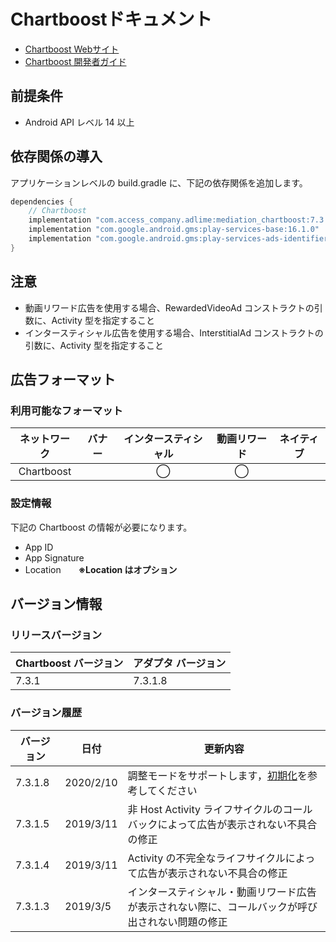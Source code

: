 # Chartboostドキュメント
- [Chartboost Webサイト](https://dashboard.chartboost.com/all/publishing)
- [Chartboost 開発者ガイド](https://answers.chartboost.com/en-us/child_article/android)

## 前提条件
- Android API レベル 14 以上

## 依存関係の導入
アプリケーションレベルの build.gradle に、下記の依存関係を追加します。

```java
dependencies {
    // Chartboost
    implementation "com.access_company.adlime:mediation_chartboost:7.3.1.8"
    implementation "com.google.android.gms:play-services-base:16.1.0"
    implementation "com.google.android.gms:play-services-ads-identifier:16.0.0"
}
```

## 注意
- 動画リワード広告を使用する場合、RewardedVideoAd コンストラクトの引数に、Activity 型を指定すること
- インタースティシャル広告を使用する場合、InterstitialAd コンストラクトの引数に、Activity 型を指定すること

## 広告フォーマット

### 利用可能なフォーマット

|ネットワーク|バナー|インタースティシャル|動画リワード|ネイティブ|
|:------: |:---:|:----------:|:------:|:----:|
| Chartboost |     | ◯          | ◯      |    |

### 設定情報
下記の Chartboost の情報が必要になります。  
- App ID  
- App Signature  
- Location&emsp;&emsp;**※Location はオプション**

## バージョン情報

### リリースバージョン
| Chartboost バージョン | アダプタ バージョン|
|:-----------------|:--------------|
| 7.3.1           | 7.3.1.8      |

### バージョン履歴
| バージョン  | 日付          | 更新内容                |
|-----------------|--------------------|---------------------|
| 7.3.1.8 |  2020/2/10 |調整モードをサポートします，[初期化](./init.md)を参考してください|
| 7.3.1.5 |  2019/3/11 |非 Host Activity ライフサイクルのコールバックによって広告が表示されない不具合の修正 | 
| 7.3.1.4 |  2019/3/11 |Activity の不完全なライフサイクルによって広告が表示されない不具合の修正 |
| 7.3.1.3 |  2019/3/5 |インタースティシャル・動画リワード広告が表示されない際に、コールバックが呼び出されない問題の修正 | 
